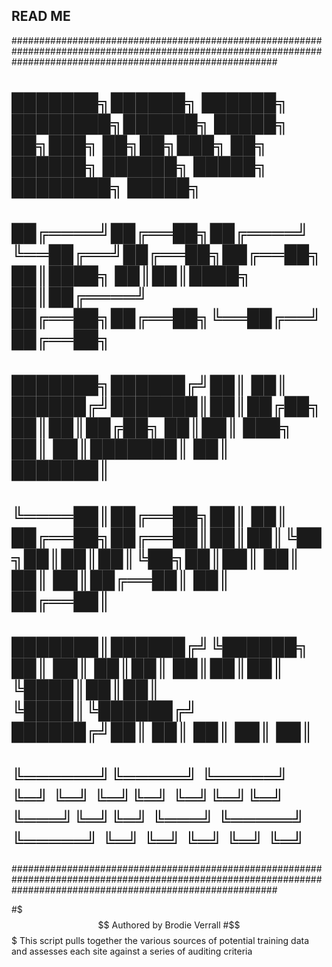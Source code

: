 ## READ ME
################################################################################################################################################################
#            ███████╗██████╗  ██████╗    ████████╗██████╗  █████╗ ██╗███╗   ██╗██╗███╗   ██╗ ██████╗     ██████╗  █████╗ ████████╗ █████╗                      #
#            ██╔════╝██╔══██╗██╔════╝    ╚══██╔══╝██╔══██╗██╔══██╗██║████╗  ██║██║████╗  ██║██╔════╝     ██╔══██╗██╔══██╗╚══██╔══╝██╔══██╗                     #
#            ███████╗██████╔╝██║            ██║   ██████╔╝███████║██║██╔██╗ ██║██║██╔██╗ ██║██║  ███╗    ██║  ██║███████║   ██║   ███████║                     #
#            ╚════██║██╔══██╗██║            ██║   ██╔══██╗██╔══██║██║██║╚██╗██║██║██║╚██╗██║██║   ██║    ██║  ██║██╔══██║   ██║   ██╔══██║                     #
#            ███████║██████╔╝╚██████╗       ██║   ██║  ██║██║  ██║██║██║ ╚████║██║██║ ╚████║╚██████╔╝    ██████╔╝██║  ██║   ██║   ██║  ██║                     #
#            ╚══════╝╚═════╝  ╚═════╝       ╚═╝   ╚═╝  ╚═╝╚═╝  ╚═╝╚═╝╚═╝  ╚═══╝╚═╝╚═╝  ╚═══╝ ╚═════╝     ╚═════╝ ╚═╝  ╚═╝   ╚═╝   ╚═╝  ╚═╝                     #
################################################################################################################################################################                                                                                                                               

#$$$ Authored by Brodie Verrall
#$$$ This script pulls together the various sources of potential training data and assesses each site against a series of auditing criteria
